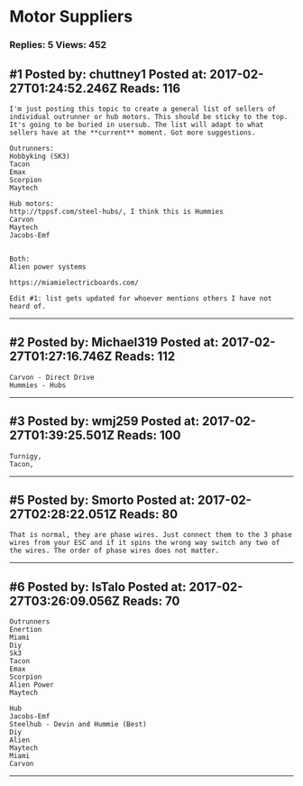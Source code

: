 # Motor Suppliers

### Replies: 5 Views: 452

## \#1 Posted by: chuttney1 Posted at: 2017-02-27T01:24:52.246Z Reads: 116

```
I'm just posting this topic to create a general list of sellers of individual outrunner or hub motors. This should be sticky to the top. It's going to be buried in usersub. The list will adapt to what sellers have at the **current** moment. Got more suggestions.

Outrunners:
Hobbyking (SK3)
Tacon
Emax
Scorpion
Maytech

Hub motors:
http://tppsf.com/steel-hubs/, I think this is Hummies
Carvon
Maytech
Jacobs-Emf


Both: 
Alien power systems

https://miamielectricboards.com/

Edit #1: list gets updated for whoever mentions others I have not heard of.
```

---
## \#2 Posted by: Michael319 Posted at: 2017-02-27T01:27:16.746Z Reads: 112

```
Carvon - Direct Drive 
Hummies - Hubs
```

---
## \#3 Posted by: wmj259 Posted at: 2017-02-27T01:39:25.501Z Reads: 100

```
Turnigy,
Tacon,
```

---
## \#5 Posted by: Smorto Posted at: 2017-02-27T02:28:22.051Z Reads: 80

```
That is normal, they are phase wires. Just connect them to the 3 phase wires from your ESC and if it spins the wrong way switch any two of the wires. The order of phase wires does not matter.
```

---
## \#6 Posted by: IsTalo Posted at: 2017-02-27T03:26:09.056Z Reads: 70

```
Outrunners
Enertion
Miami
Diy
Sk3
Tacon
Emax
Scorpion
Alien Power
Maytech

Hub
Jacobs-Emf
Steelhub - Devin and Hummie (Best)
Diy
Alien
Maytech
Miami
Carvon
```

---
